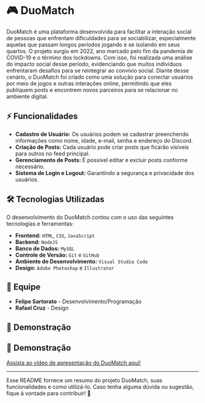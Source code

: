 # 🎮 DuoMatch

DuoMatch é uma plataforma desenvolvida para facilitar a interação social de pessoas que enfrentam dificuldades para se sociabilizar, especialmente aquelas que passam longos períodos jogando e se isolando em seus quartos. O projeto surgiu em 2022, ano marcado pelo fim da pandemia de COVID-19 e o término dos lockdowns. Com isso, foi realizada uma análise do impacto social desse período, evidenciando que muitos indivíduos enfrentaram desafios para se reintegrar ao convívio social. Diante desse cenário, o DuoMatch foi criado como uma solução para conectar usuários por meio de jogos e outras interações online, permitindo que eles publiquem posts e encontrem novos parceiros para se relacionar no ambiente digital.

## ⚡ Funcionalidades
- **Cadastro de Usuário:** Os usuários podem se cadastrar preenchendo informações como nome, idade, e-mail, senha e endereço do Discord.
- **Criação de Posts:** Cada usuário pode criar posts que ficarão visíveis para outros no feed principal.
- **Gerenciamento de Posts:** É possível editar e excluir posts conforme necessário.
- **Sistema de Login e Logout:** Garantindo a segurança e privacidade dos usuários.

## 🛠 Tecnologias Utilizadas
O desenvolvimento do DuoMatch contou com o uso das seguintes tecnologias e ferramentas:

- **Frontend:** `HTML`, `CSS`, `JavaScript`
- **Backend:** `NodeJS`
- **Banco de Dados:** `MySQL`
- **Controle de Versão:** `Git` e `GitHub`
- **Ambiente de Desenvolvimento:** `Visual Studio Code`
- **Design:** `Adobe Photoshop` e `Illustrator`

## 👥 Equipe
- **Felipe Sartorato** - Desenvolvimento/Programação
- **Rafael Cruz** - Design

## 🎥 Demonstração
## 🎥 Demonstração  
[Assista ao vídeo de apresentação do DuoMatch aqui!](https://youtu.be/hb9-cVLFgOw)

---

Esse README fornece um resumo do projeto DuoMatch, suas funcionalidades e como utilizá-lo. Caso tenha alguma dúvida ou sugestão, fique à vontade para contribuir! 🚀

